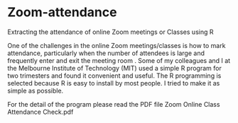 # Zoom-attendance
Extracting the attendance of online Zoom meetings or Classes using R

One of the challenges in the online Zoom meetings/classes is how to
mark attendance, particularly when the number of attendees is large
and frequently enter and exit the meeting room . Some of my
colleagues and I at the Melbourne Institute of Technology (MIT) used a
simple R program for two trimesters and found it convenient and
useful. The R programming is selected because R is easy to install by
most people. I tried to make it as simple as possible.

For the detail of the program please read the PDF file 
Zoom Online Class Attendance Check.pdf
